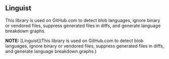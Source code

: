 ## Linguist

This library is used on GitHub.com to detect blob languages, ignore binary or vendored files, suppress generated files in diffs, and generate language breakdown graphs.

**NOTE:** [Linguist](This library is used on GitHub.com to detect blob languages, ignore binary or vendored files, suppress generated files in diffs, and generate language breakdown graphs.)